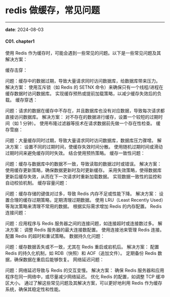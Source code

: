 # redis 做缓存，常见问题
---
**date**: 2024-08-03


#### C01. chapter1
使用 Redis 作为缓存时，可能会遇到一些常见的问题。以下是一些常见问题及其解决方案：

缓存击穿：

问题：缓存中的数据过期，导致大量请求同时访问数据库，给数据库带来压力。
解决方案：
使用互斥锁（如 Redis 的 SETNX 命令）来确保只有一个线程/进程在缓存数据时访问数据库。
实现缓存预热或提前加载策略，以减少缓存失效后的负载。
缓存穿透：

问题：请求的数据在缓存中不存在，并且数据库也没有对应数据，导致每次请求都直接访问数据库。
解决方案：
对不存在的数据进行缓存，设置一个较短的过期时间（如 1 分钟）。
使用布隆过滤器等技术在请求数据前先做一个存在性检查。
缓存雪崩：

问题：大量缓存同时过期，导致大量请求同时访问数据库，数据库压力骤增。
解决方案：
设置不同的过期时间，使缓存失效时间分散。
使用随机过期时间或滑动过期时间来避免缓存同时失效。
结合使用预热策略。
缓存一致性问题：

问题：缓存与数据库中的数据不一致，导致读取的数据过时或错误。
解决方案：
使用缓存更新策略，确保数据更新时及时更新缓存。
采用失效策略，使得数据库更新后缓存失效，从而在下一次请求时重新加载数据。
实现数据一致性的监控和自动校验机制。
缓存容量问题：

问题：缓存存储的键值对过多，导致 Redis 内存不足或性能下降。
解决方案：
设置合理的缓存过期策略，定期清理过期数据。
使用 LRU（Least Recently Used）等淘汰策略来清理不常用的数据。
根据实际需求增加 Redis 的内存配置。
Redis 连接问题：

问题：应用程序与 Redis 服务器之间的连接问题，如连接超时或连接数过多。
解决方案：
调整 Redis 服务器的最大连接数配置。
使用连接池来管理 Redis 连接。
配置 Redis 的超时和重试策略。
数据持久化问题：

问题：缓存数据丢失或不一致，尤其在 Redis 重启或宕机后。
解决方案：
配置 Redis 的持久化机制，如 RDB（快照）和 AOF（追加文件）。
定期备份 Redis 数据，确保数据在重启后能够恢复。
网络延迟问题：

问题：网络延迟导致与 Redis 的交互变慢。
解决方案：
确保 Redis 服务器和应用程序在同一网络中，或尽量减少网络延迟。
优化 Redis 的配置，如调整 TCP 缓冲区大小。
通过了解这些常见问题及其解决方案，可以更好地利用 Redis 作为缓存系统，确保其稳定性和性能。
